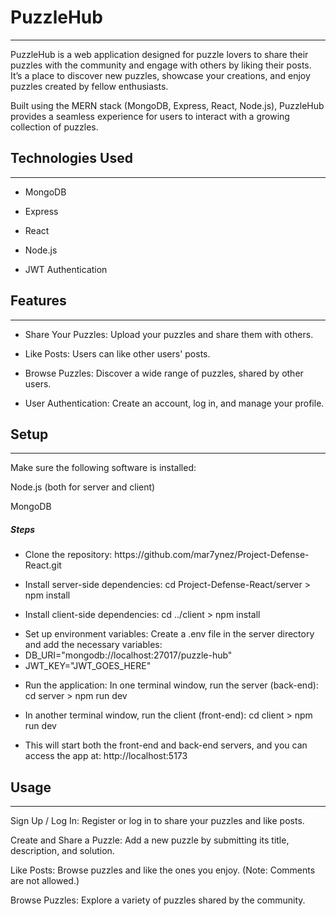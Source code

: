 <h1>PuzzleHub</h1>
<hr><p>PuzzleHub is a web application designed for puzzle lovers to share their puzzles with the community and engage with others by liking their posts. It’s a place to discover new puzzles, showcase your creations, and enjoy puzzles created by fellow enthusiasts.</p>
<p>Built using the MERN stack (MongoDB, Express, React, Node.js), PuzzleHub provides a seamless experience for users to interact with a growing collection of puzzles.</p><h2>Technologies Used</h2>
<hr><ul>
<li>MongoDB</li>
</ul><ul>
<li>Express</li>
</ul><ul>
<li>React</li>
</ul><ul>
<li>Node.js</li>
</ul><ul>
<li>JWT Authentication</li>
</ul><h2>Features</h2>
<hr><ul>
<li>Share Your Puzzles: Upload your puzzles and share them with others.</li>
</ul><ul>
<li>Like Posts: Users can like other users' posts.</li>
</ul><ul>
<li>Browse Puzzles: Discover a wide range of puzzles, shared by other users.</li>
</ul><ul>
<li>User Authentication: Create an account, log in, and manage your profile.</li>
</ul><h2>Setup</h2>
<hr><p>Make sure the following software is installed:</p>
<p>Node.js (both for server and client)</p>
<p>MongoDB</p><h5>Steps</h5><ul>
<li>Clone the repository: https://github.com/mar7ynez/Project-Defense-React.git</li>
</ul><ul>
<li>Install server-side dependencies: cd Project-Defense-React/server &gt; npm install</li>
</ul><ul>
<li>Install client-side dependencies: cd ../client &gt; npm install</li>
</ul><ul>
<li>Set up environment variables: Create a .env file in the server directory and add the necessary variables:</li>
  <li>DB_URI="mongodb://localhost:27017/puzzle-hub"</li>
  <li>JWT_KEY="JWT_GOES_HERE"</li>
</ul><ul>
<li>Run the application: In one terminal window, run the server (back-end): cd server &gt; npm run dev</li>
</ul><ul>
<li>In another terminal window, run the client (front-end): cd client &gt; npm run dev</li>
</ul><ul>
<li>This will start both the front-end and back-end servers, and you can access the app at: http://localhost:5173</li>
</ul><h2>Usage</h2>
<hr><p>Sign Up / Log In: Register or log in to share your puzzles and like posts.</p>
<p>Create and Share a Puzzle: Add a new puzzle by submitting its title, description, and solution.</p>
<p>Like Posts: Browse puzzles and like the ones you enjoy. (Note: Comments are not allowed.)</p>
<p>Browse Puzzles: Explore a variety of puzzles shared by the community.</p>
